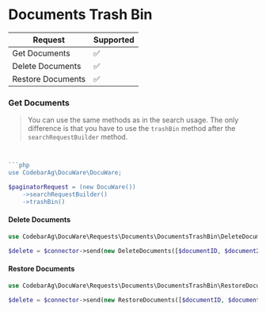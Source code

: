 # Documents Trash Bin
| Request           | Supported |
|-------------------|-----------|
| Get Documents     | ✅         |
| Delete Documents  | ✅         |
| Restore Documents | ✅         |


### Get Documents
> You can use the same methods as in the search usage. The only difference is that you have to use the `trashBin` method after the `searchRequestBuilder` method.
```php


```php
use CodebarAg\DocuWare\DocuWare;

$paginatorRequest = (new DocuWare())
    ->searchRequestBuilder()
    ->trashBin()
```

#### Delete Documents
```php
use CodebarAg\DocuWare\Requests\Documents\DocumentsTrashBin\DeleteDocuments;

$delete = $connector->send(new DeleteDocuments([$documentID, $document2ID]))->dto();
```

#### Restore Documents
```php
use CodebarAg\DocuWare\Requests\Documents\DocumentsTrashBin\RestoreDocuments;

$delete = $connector->send(new RestoreDocuments([$documentID, $document2ID]))->dto();
```
